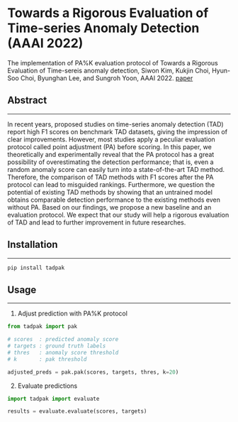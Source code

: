 # Towards a Rigorous Evaluation of Time-series Anomaly Detection (AAAI 2022)
The implementation of PA%K evaluation protocol of Towards a Rigorous Evaluation of Time-sereis anomaly detection, Siwon Kim, Kukjin Choi, Hyun-Soo Choi, Byunghan Lee, and Sungroh Yoon, AAAI 2022. [paper](https://arxiv.org/abs/2109.05257)

## Abstract
---
In recent years, proposed studies on time-series anomaly detection (TAD) report high F1 scores on benchmark TAD datasets, giving the impression of clear improvements. However, most studies apply a peculiar evaluation protocol called point adjustment (PA) before scoring. In this paper, we theoretically and experimentally reveal that the PA protocol has a great possibility of overestimating the detection performance; that is, even a random anomaly score can easily turn into a state-of-the-art TAD method. Therefore, the comparison of TAD methods with F1 scores after the PA protocol can lead to misguided rankings. Furthermore, we question the potential of existing TAD methods by showing that an untrained model obtains comparable detection performance to the existing methods even without PA. Based on our findings, we propose a new baseline and an evaluation protocol. We expect that our study will help a rigorous evaluation of TAD and lead to further improvement in future researches.

## Installation
---
```python
pip install tadpak
```

## Usage
---
1. Adjust prediction with PA%K protocol
```python
from tadpak import pak

# scores  : predicted anomaly score
# targets : ground truth labels
# thres   : anomaly score threshold
# k       : pak threshold

adjusted_preds = pak.pak(scores, targets, thres, k=20)
```

2. Evaluate predictions
```python
import tadpak import evaluate

results = evaluate.evaluate(scores, targets)
```
